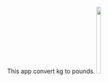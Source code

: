 This app convert kg to pounds.
<img src ="https://github.com/Priya8333/unitconvertor/assets/151007099/717593a2-9a0b-493b-81df-a244492aeaaa"  height="20%" width="14%">
